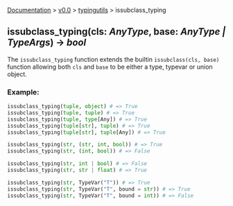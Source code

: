 [Documentation](/docs/documentation.md) >
 [v0.0](/docs/0.0/version.md) >
  [typingutils](/docs/0.0/typingutils/module.md) >
   issubclass_typing

## issubclass_typing(cls: _AnyType_, base: _AnyType | TypeArgs_) -> _bool_

The `issubclass_typing` function extends the builtin `issubclass(cls, base)` function allowing both `cls` and `base` to be either a type, typevar or union object.

### Example:
```python
issubclass_typing(tuple, object) # => True
issubclass_typing(tuple, tuple) # => True
issubclass_typing(tuple, type[Any]) # => True
issubclass_typing(tuple[str], tuple) # => True
issubclass_typing(tuple[str], tuple[Any]) # => True

issubclass_typing(str, (str, int, bool)) # => True
issubclass_typing(str, (int, bool)) # => False

issubclass_typing(str, int | bool) # => False
issubclass_typing(str, str | float) # => True

issubclass_typing(str, TypeVar("T")) # => True
issubclass_typing(str, TypeVar("T", bound = str)) # => True
issubclass_typing(str, TypeVar("T", bound = int)) # => False
```